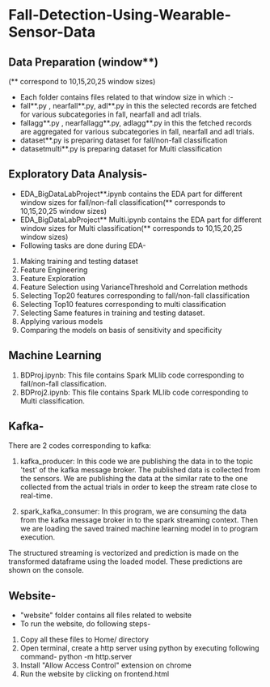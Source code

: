 # Fall-Detection-Using-Wearable-Sensor-Data

## Data Preparation (window**)
(** correspond to 10,15,20,25 window sizes)
- Each folder contains files related to that window size in which :-
- fall**.py , nearfall**.py, adl**.py in this the selected records are fetched for various subcategories in fall, nearfall and adl trials.
- fallagg**.py , nearfallagg**.py, adlagg**.py in this the fetched records are aggregated for various subcategories in fall, nearfall and adl trials.
- dataset**.py is preparing dataset for fall/non-fall classification
- datasetmulti**.py is preparing dataset for Multi classification


## Exploratory Data Analysis-
- EDA_BigDataLabProject**.ipynb contains the EDA part for different window sizes for fall/non-fall classification(** corresponds to 10,15,20,25 window sizes)
- EDA_BigDataLabProject** Multi.ipynb contains the EDA part for different window sizes for Multi classification(** corresponds to 10,15,20,25 window sizes)
- Following tasks are done during EDA-
1. Making training and testing dataset
2. Feature Engineering
3. Feature Exploration
4. Feature Selection using VarianceThreshold and Correlation methods
5. Selecting Top20 features corresponding to fall/non-fall classification
6. Selecting Top10 features corresponding to multi classification
7. Selecting Same features in training and testing dataset.
8. Applying various models
9. Comparing the models on basis of sensitivity and specificity


## Machine Learning
1. BDProj.ipynb: This file contains Spark MLlib code corresponding to fall/non-fall classification. 
2. BDProj2.ipynb: This file contains Spark MLlib code corresponding to Multi classification. 


## Kafka-
There are 2 codes corresponding to kafka:
1. kafka_producer: In this code we are publishing the data in to the topic 'test' of the kafka message broker. The published data is collected from the sensors. We are publishing the data at the similar rate to the one collected from the actual trials in order to keep the stream rate close to real-time. 

2. spark_kafka_consumer: In this program, we are consuming the data from the kafka message broker in to the spark streaming context. Then we are loading the saved trained machine learning model in to program execution.

The structured streaming is vectorized and prediction is made on the transformed dataframe using the loaded model. These predictions are shown on the console. 


## Website-
- "website" folder contains all files related to website
- To run the website, do following steps-
1. Copy all these files to Home/ directory
2. Open terminal, create a http server using python by executing following command-
   python -m http.server
3. Install "Allow Access Control" extension on chrome
4. Run the website by clicking on frontend.html


